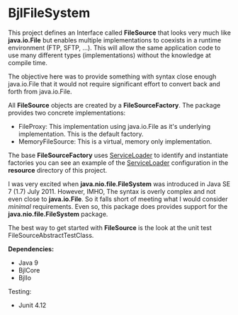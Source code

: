 # BjlFileSystem
 
This project defines an Interface called **FileSource** that looks very much like **java.io.File** but enables multiple implementations to coexists in a runtime environment (FTP, SFTP, ...).  This will allow the same application code to use many different types (implementations) without the knowledge at compile time.

The objective here was to provide something with syntax close enough java.io.File that it would not require significant effort to convert back and forth from java.io.File.  

 
All **FileSource** objects are created by a **FileSourceFactory**.
The package provides two concrete implementations:
+ FileProxy:  This implementation using java.io.File as it's underlying implementation.  This is the default factory.
+ MemoryFileSource:  This is a virtual, memory only implementation.


The base **FileSourceFactory** uses [ServiceLoader](https://docs.oracle.com/en/java/javase/11/docs/api/java.base/java/util/ServiceLoader.html) to identify and instantiate factories you can see an example of the [ServiceLoader](https://docs.oracle.com/en/java/javase/11/docs/api/java.base/java/util/ServiceLoader.html) configuration in the **resource** directory of this project.





I was very excited when **java.nio.file.FileSystem** was introduced in Java SE 7 (1.7) July 2011.  However, IMHO, The syntax is overly complex and not even close to **java.io.File**. So it falls short of meeting what I would consider *minimal* requirements. Even so, this package does provides support for the **java.nio.file.FileSystem** package.


The best way to get started with **FileSource** is the look at the unit test FileSourceAbstractTestClass.

 
**Dependencies:**  
- Java 9  
- BjlCore  
- BjlIo  

Testing:
- Junit 4.12
 			
